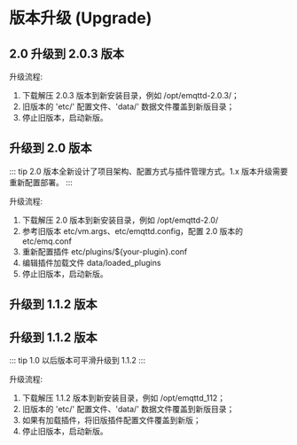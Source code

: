 # 版本升级 (Upgrade)

## 2.0 升级到 2.0.3 版本

升级流程:

1. 下载解压 2.0.3 版本到新安装目录，例如 /opt/emqttd-2.0.3/；
2. 旧版本的 'etc/' 配置文件、'data/' 数据文件覆盖到新版目录；
3. 停止旧版本，启动新版。

## 升级到 2.0 版本

::: tip
2.0 版本全新设计了项目架构、配置方式与插件管理方式。1.x 版本升级需要重新配置部署。
:::

升级流程:

1. 下载解压 2.0 版本到新安装目录，例如 /opt/emqttd-2.0/
2. 参考旧版本 etc/vm.args、etc/emqttd.config，配置 2.0 版本的 etc/emq.conf
3. 重新配置插件 etc/plugins/${your-plugin}.conf
4. 编辑插件加载文件 data/loaded_plugins
5. 停止旧版本，启动新版。

## 升级到 1.1.2 版本

## 升级到 1.1.2 版本

::: tip
1.0 以后版本可平滑升级到 1.1.2
:::

升级流程:

1. 下载解压 1.1.2 版本到新安装目录，例如 /opt/emqttd_112；
2. 旧版本的 'etc/' 配置文件、'data/' 数据文件覆盖到新版目录；
3. 如果有加载插件，将旧版插件配置文件覆盖到新版；
4. 停止旧版本，启动新版。
